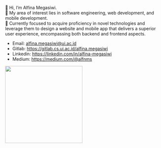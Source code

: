 👋 Hi, I’m Alfina Megasiwi. <br>
👀 My area of interest lies in software engineering, web development, and mobile development. <br>
🌱 Currently focused to acquire proficiency in novel technologies and leverage them to design a website and mobile app that delivers a superior user experience, encompassing both backend and frontend aspects. <br>
- Email: alfina.megasiwi@ui.ac.id <br>
- Gitlab: https://gitlab.cs.ui.ac.id/alfina.megasiwi <br>
- Linkedin: https://linkedin.com/in/alfina-megasiwi <br>
- Medium: https://medium.com/@alfnms <br>

<img src="https://media.giphy.com/media/JWvlA6ZAY4XHMEzAby/giphy.gif" width="250" height="250"/>

<!---
alfina-megasiwi/alfina-megasiwi is a ✨ special ✨ repository because its `README.md` (this file) appears on your GitHub profile.
You can click the Preview link to take a look at your changes.
--->
